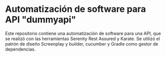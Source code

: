 # Automatización de software para API "dummyapi"
Este repositorio contiene una automatización de software para una API, que se realizó con las herramientas Serenity Rest Assured y Karate.
Se utilizó el patrón de diseño Screenplay y builder, cucumber y Gradle como gestor de dependencias.
